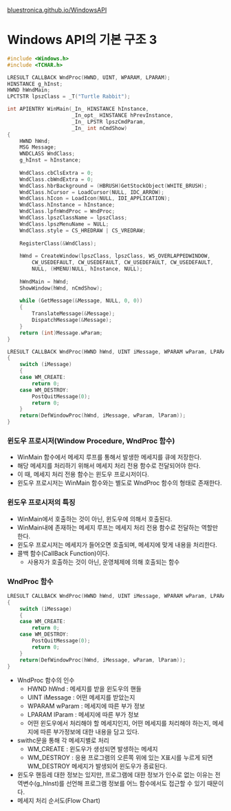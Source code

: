 [bluestronica.github.io/WindowsAPI](https://bluestronica.github.io/WindowsAPI)


# Windows API의 기본 구조 3
```c
#include <Windows.h>
#include <TCHAR.h>

LRESULT CALLBACK WndProc(HWND, UINT, WPARAM, LPARAM);
HINSTANCE g_hInst;
HWND hWndMain;
LPCTSTR lpszClass = _T("Turtle Rabbit");

int APIENTRY WinMain(_In_ HINSTANCE hInstance, 
                     _In_opt_ HINSTANCE hPrevInstance, 
                     _In_ LPSTR lpszCmdParam, 
                     _In_ int nCmdShow)
{
	HWND hWnd;
	MSG Message;
	WNDCLASS WndClass;
	g_hInst = hInstance;
	
	WndClass.cbClsExtra = 0;
	WndClass.cbWndExtra = 0;
	WndClass.hbrBackground = (HBRUSH)GetStockObject(WHITE_BRUSH);
	WndClass.hCursor = LoadCursor(NULL, IDC_ARROW);
	WndClass.hIcon = LoadIcon(NULL, IDI_APPLICATION);
	WndClass.hInstance = hInstance;
	WndClass.lpfnWndProc = WndProc;
	WndClass.lpszClassName = lpszClass;
	WndClass.lpszMenuName = NULL;
	WndClass.style = CS_HREDRAW | CS_VREDRAW;	
	
	RegisterClass(&WndClass);
	
	hWnd = CreateWindow(lpszClass, lpszClass, WS_OVERLAPPEDWINDOW,
		CW_USEDEFAULT, CW_USEDEFAULT, CW_USEDEFAULT, CW_USEDEFAULT,
		NULL, (HMENU)NULL, hInstance, NULL);
	
	hWndMain = hWnd;
	ShowWindow(hWnd, nCmdShow);
	
	while (GetMessage(&Message, NULL, 0, 0))
	{
		TranslateMessage(&Message);
		DispatchMessage(&Message);
	}
	return (int)Message.wParam;
}

LRESULT CALLBACK WndProc(HWND hWnd, UINT iMessage, WPARAM wParam, LPARAM lParam)
{
	switch (iMessage)
	{
	case WM_CREATE:
		return 0;
	case WM_DESTROY:
		PostQuitMessage(0);
		return 0;
	}
	return(DefWindowProc(hWnd, iMessage, wParam, lParam));
}
```

### 윈도우 프로시저(Window Procedure, WndProc 함수)
- WinMain 함수에서 메세지 루프를 통해서 발생한 메세지를 큐에 저장한다. 
- 해당 메세지를 처리하기 위해서 메세지 처리 전용 함수로 전달되어야 한다. 
- 이 때, 메세지 처리 전용 함수는 윈도우 프로시저이다. 
- 윈도우 프로시저는 WinMain 함수와는 별도로 WndProc 함수의 형태로 존재한다.

### 윈도우 프로시저의 특징
- WinMain에서 호출하는 것이 아닌, 윈도우에 의해서 호출된다.
- WinMain내에 존재하는 메세지 루프는 메세지 처리 전용 함수로 전달하는 역할만 한다.
- 윈도우 프로시저는 메세지가 들어오면 호출되며, 메세지에 맞게 내용을 처리한다.
- 콜백 함수(CallBack Function)이다. 
  - 사용자가 호출하는 것이 아닌, 운영체제에 의해 호출되는 함수

### WndProc 함수
```c
LRESULT CALLBACK WndProc(HWND hWnd, UINT iMessage, WPARAM wParam, LPARAM lParam)
{
	switch (iMessage)
	{
	case WM_CREATE:
		return 0;
	case WM_DESTROY:
		PostQuitMessage(0);
		return 0;
	}
	return(DefWindowProc(hWnd, iMessage, wParam, lParam));
}
```
- WndProc 함수의 인수
  - HWND hWnd : 메세지를 받을 윈도우의 핸들
  - UINT iMessage : 어떤 메세지를 받았는지
  - WPARAM wParam : 메세지에 따른 부가 정보
  - LPARAM lParam : 메세지에 따른 부가 정보
  - 어떤 윈도우에서 처리해야 할 메세지인지, 어떤 메세지를 처리해야 하는지, 메세지에 따른 부가정보에 대한 내용을 담고 있다.
- swithc문을 통해 각 메세지별로 처리
  - WM_CREATE : 윈도우가 생성되면 발생하는 메세지
  - WM_DESTROY : 응용 프로그램의 오른쪽 위에 있는 X표시를 누르게 되면 WM_DESTROY 메세지가 발생되어 윈도우가 종료된다. 
- 윈도우 핸등레 대한 정보는 있지만, 프로그램에 대한 정보가 인수로 없는 이유는 전역변수(g_hInst)를 선언해 프로그램 정보를 어느 함수에서도 접근할 수 있기 때문이다.
- 메세지 처리 순서도(Flow Chart)























